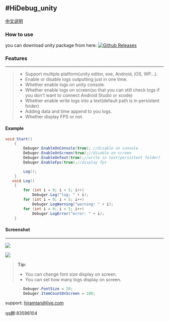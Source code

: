#HiDebug_unity
----------------------
[中文说明](https://github.com/hiramtan/HiDebug_unity/releases)


### How to use
 you can download unity package from here: [![Github Releases](https://img.shields.io/github/downloads/atom/atom/latest/total.svg)](https://github.com/hiramtan/HiDebug_unity/releases)


### Features
---------
>- Support multiple platform(unity editor, exe, Android, iOS, WP...).
>- Enable or disable logs outputting just in one time.
>- Whether enable logs on unity console.
>- Whether enable logs on screen(so that you can still check logs if you don't want to connect Android Studio or xcode)
>- Whether enable write logs into a text(default path is in persistent folder)
>- Adding data and time append to you logs.
>- Whether display FPS or not.

#### Example
```csharp
void Start()
    {
        Debuger.EnableOnConsole(true); //disable on console
        Debuger.EnableOnScreen(true);//disable on screen
        Debuger.EnableOnText(true);//write in text(persistent folder)
        Debuger.EnableFps(true);//display fps

        Log();
    }
   void Log()
    {
        for (int i = 0; i < 5; i++)
            Debuger.Log("log: " + i);
        for (int i = 0; i < 5; i++)
            Debuger.LogWarning("warning: " + i);
        for (int i = 0; i < 5; i++)
            Debuger.LogError("error: " + i);
    }
```
#### Screenshot
-----------------
[![](https://i1.wp.com/hiramtan.files.wordpress.com/2017/08/20160606212804163.png?ssl=1&w=450)](https://i1.wp.com/hiramtan.files.wordpress.com/2017/08/20160606212804163.png?ssl=1&w=450)

[![](https://i1.wp.com/hiramtan.files.wordpress.com/2017/08/20160606213032591.png?ssl=1&w=450)](https://i1.wp.com/hiramtan.files.wordpress.com/2017/08/20160606213032591.png?ssl=1&w=450)

> **Tip:**
>- You can change font size display on screen.
>- You can set how many logs display on screen.

```csharp
        Debuger.FontSize = 20;
        Debuger.ItemCountOnScreen = 100;
```


support: hiramtan@live.com

qq群:83596104
